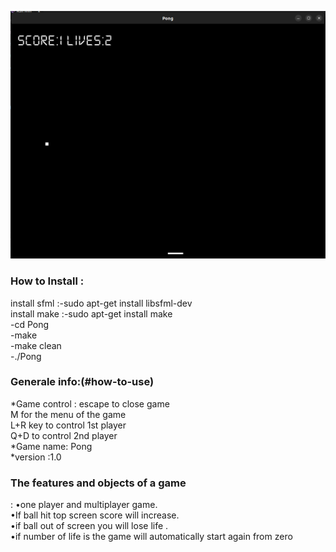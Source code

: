 <p align="center">
    <img src="https://github.com/amaraoussama94/Pong/blob/main/Game.png"  >  
</p>
<h3 align="left">How to Install : </h3>    

install sfml :-sudo apt-get install libsfml-dev</br>
install make :-sudo apt-get install  make</br>
              -cd Pong </br>
              -make</br>
              -make clean</br>
              -./Pong</br>
<h3 align="left">Generale info:(#how-to-use)</h3>    
*Game control :
escape to close  game</br>
M for the menu of the  game</br>
L+R key to control 1st player</br>
Q+D  to control 2nd player</br>
*Game name: Pong</br>
*version :1.0</br>

<h3 align="left">The features and objects of a game </h3>  :  
                                    •one player and multiplayer game.</br> 
                                    •If ball hit top screen score will increase.</br>
                                    •if ball out of  screen you will lose  life .</br>
                                    •if number of life  is the  game will automatically start again from zero </br>
                                    


